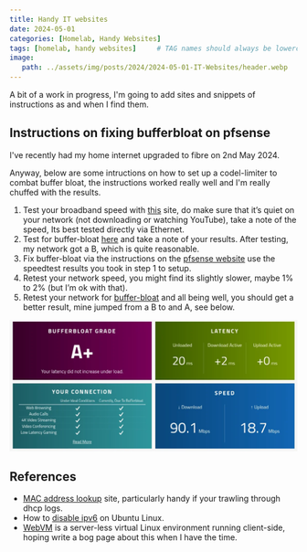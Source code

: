 ```yaml
---
title: Handy IT websites
date: 2024-05-01
categories: [Homelab, Handy Websites]
tags: [homelab, handy websites]     # TAG names should always be lowercase
image:
   path: ../assets/img/posts/2024/2024-05-01-IT-Websites/header.webp
---
```


A bit of a work in progress, I'm going to add sites and snippets of instructions as and when I find them.

## Instructions on fixing bufferbloat on pfsense

I've recently had my home internet upgraded to fibre on 2nd May 2024.

Anyway, below are some intructions on how to set up a codel-limiter to combat buffer bloat, the instructions worked really well and I'm really chuffed with the results.

1. Test your broadband speed with [this](https://www.speedtest.net/) site, do make sure that it’s quiet on your network (not downloading or watching YouTube), take a note of the speed, Its best tested directly via Ethernet.
2. Test for buffer-bloat [here](https://www.waveform.com/tools/bufferbloat) and take a note of your results. After testing, my network got a B, which is quite reasonable.
3. Fix buffer-bloat via the instructions on the [pfsense website](https://docs.netgate.com/pfsense/en/latest/recipes/codel-limiters.html) use the speedtest results you took in step 1 to setup.
4. Retest your network speed, you might find its slightly slower, maybe 1% to 2% (but I’m ok with that).
5. Retest your network for [buffer-bloat](https://www.waveform.com/tools/bufferbloat) and all being well, you should get a better result, mine jumped from a B to and A, see below.

![Bufferbloat Website](../assets/img/posts/2024/2024-05-01-IT-Websites/Waveform-Bufferbloat-Website.webp)

## References

* [MAC address lookup](https://hwaddress.com/) site, particularly handy if your trawling through dhcp logs.
* How to [disable ipv6](https://itsfoss.com/disable-ipv6-ubuntu-linux/) on Ubuntu Linux.
* [WebVM](https://webvm.io/) is a server-less virtual Linux environment running client-side, hoping write a bog page about this when I have the time.
